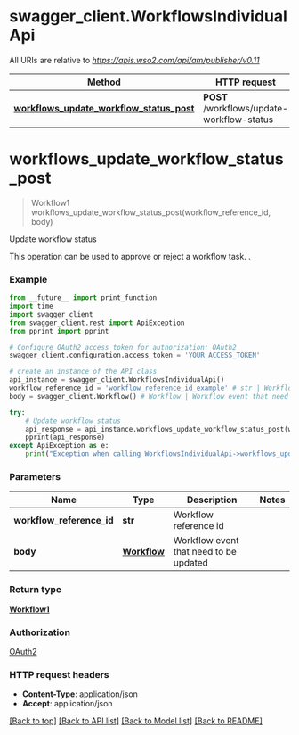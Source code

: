 # swagger_client.WorkflowsIndividualApi

All URIs are relative to *https://apis.wso2.com/api/am/publisher/v0.11*

Method | HTTP request | Description
------------- | ------------- | -------------
[**workflows_update_workflow_status_post**](WorkflowsIndividualApi.md#workflows_update_workflow_status_post) | **POST** /workflows/update-workflow-status | Update workflow status


# **workflows_update_workflow_status_post**
> Workflow1 workflows_update_workflow_status_post(workflow_reference_id, body)

Update workflow status

This operation can be used to approve or reject a workflow task. . 

### Example 
```python
from __future__ import print_function
import time
import swagger_client
from swagger_client.rest import ApiException
from pprint import pprint

# Configure OAuth2 access token for authorization: OAuth2
swagger_client.configuration.access_token = 'YOUR_ACCESS_TOKEN'

# create an instance of the API class
api_instance = swagger_client.WorkflowsIndividualApi()
workflow_reference_id = 'workflow_reference_id_example' # str | Workflow reference id 
body = swagger_client.Workflow() # Workflow | Workflow event that need to be updated 

try: 
    # Update workflow status
    api_response = api_instance.workflows_update_workflow_status_post(workflow_reference_id, body)
    pprint(api_response)
except ApiException as e:
    print("Exception when calling WorkflowsIndividualApi->workflows_update_workflow_status_post: %s\n" % e)
```

### Parameters

Name | Type | Description  | Notes
------------- | ------------- | ------------- | -------------
 **workflow_reference_id** | **str**| Workflow reference id  | 
 **body** | [**Workflow**](Workflow.md)| Workflow event that need to be updated  | 

### Return type

[**Workflow1**](Workflow1.md)

### Authorization

[OAuth2](../README.md#OAuth2)

### HTTP request headers

 - **Content-Type**: application/json
 - **Accept**: application/json

[[Back to top]](#) [[Back to API list]](../README.md#documentation-for-api-endpoints) [[Back to Model list]](../README.md#documentation-for-models) [[Back to README]](../README.md)

